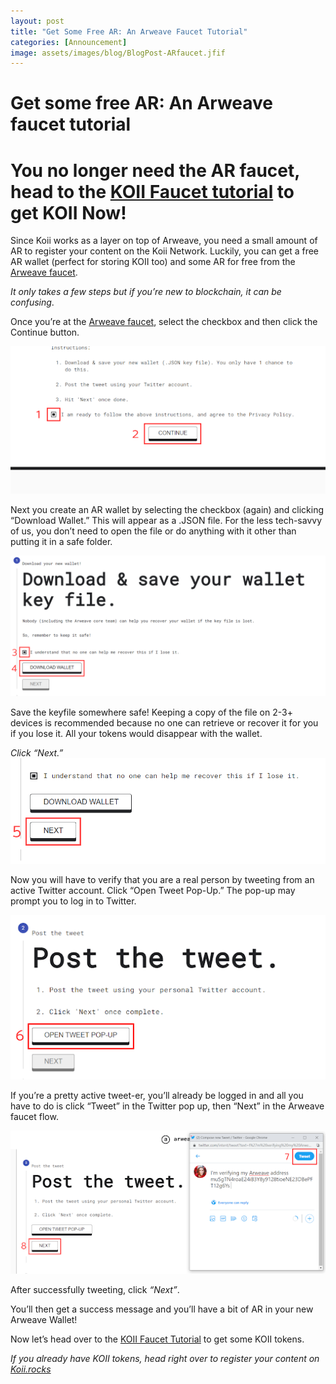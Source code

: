 ```yaml
---
layout: post
title: "Get Some Free AR: An Arweave Faucet Tutorial"
categories: [Announcement]
image: assets/images/blog/BlogPost-ARfaucet.jfif
---
```


# Get some free AR: An Arweave faucet tutorial

# You no longer need the AR faucet, head to the [KOII Faucet tutorial](https://blog.koii.network/How-To-Get-Free-Koi-A-Faucet-Wallet-Tutorial/) to get KOII Now!

Since Koii works as a layer on top of Arweave, you need a small amount of AR to register your content on the Koii Network. Luckily, you can get a free AR wallet (perfect for storing KOII too) and some AR for free from the [Arweave faucet](https://faucet.arweave.net/).

_It only takes a few steps but if you’re new to blockchain, it can be confusing_.

Once you’re at the [Arweave faucet](https://faucet.arweave.net/), select the checkbox and then click the Continue button.

![get free crypto by downloading AR faucet](/assets/images/blog/Step1_ARfaucet.png)

Next you create an AR wallet by selecting the checkbox (again) and clicking “Download Wallet.” This will appear as a .JSON file. For the less tech-savvy of us, you don’t need to open the file or do anything with it other than putting it in a safe folder.

![get free crypto by downloading AR faucet](/assets/images/blog/Step2_ARfaucet.png)

Save the keyfile somewhere safe! Keeping a copy of the file on 2-3+ devices is recommended because no one can retrieve or recover it for you if you lose it. All your tokens would disappear with the wallet.

_Click “Next.”_
![get free crypto by downloading AR faucet](/assets/images/blog/step3_ARfaucet.png)

Now you will have to verify that you are a real person by tweeting from an active Twitter account. Click “Open Tweet Pop-Up.” The pop-up may prompt you to log in to Twitter.

![get free crypto by downloading AR faucet](/assets/images/blog/step4_ARfaucet.png)

If you’re a pretty active tweet-er, you’ll already be logged in and all you have to do is click “Tweet” in the Twitter pop up, then “Next” in the Arweave faucet flow.

![get free crypto by downloading AR faucet](/assets/images/blog/Step5_ARfaucet.png)

After successfully tweeting, click _“Next”_.

You’ll then get a success message and you’ll have a bit of AR in your new Arweave Wallet!

Now let’s head over to the [KOII Faucet Tutorial](/How-To-Get-Free-Koii-A-Faucet-Wallet-Tutorial/) to get some KOII tokens.

_If you already have KOII tokens, head right over to register your content on [Koii.rocks](https://koi.rocks/contents)_

